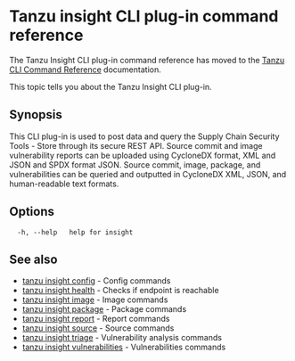 # Tanzu insight CLI plug-in command reference

The Tanzu Insight CLI plug-in command reference has moved to the [Tanzu CLI Command Reference](https://docs.vmware.com/en/VMware-Tanzu-CLI/1.0/tanzu-cli/command-ref.html) documentation.

<!-- everything below this to be deleted prior to 1.7 GA see https://jira.eng.vmware.com/browse/TAAP-2198 -->

This topic tells you about the Tanzu Insight CLI plug-in.

## <a id='synopsis'></a>Synopsis

This CLI plug-in is used to post data and query the Supply Chain Security Tools - Store through its secure REST API. Source commit and image vulnerability reports can be uploaded using CycloneDX format, XML and JSON and SPDX format JSON. Source commit, image, package, and vulnerabilities can be queried and outputted in CycloneDX XML, JSON, and human-readable text formats.

## <a id='options'></a>Options

```console
  -h, --help   help for insight
```

## <a id='see-also'></a>See also

* [tanzu insight config](tanzu_insight_config.hbs.md)	 - Config commands
* [tanzu insight health](tanzu_insight_health.hbs.md)	 - Checks if endpoint is reachable
* [tanzu insight image](tanzu_insight_image.hbs.md)	 - Image commands
* [tanzu insight package](tanzu_insight_package.hbs.md)	 - Package commands
* [tanzu insight report](tanzu_insight_report.hbs.md)	 - Report commands
* [tanzu insight source](tanzu_insight_source.hbs.md)	 - Source commands
* [tanzu insight triage](tanzu_insight_triage.hbs.md)	 - Vulnerability analysis commands
* [tanzu insight vulnerabilities](tanzu_insight_vulnerabilities.hbs.md)	 - Vulnerabilities commands
